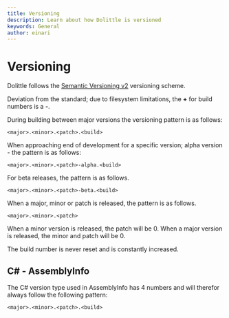 ```yaml
---
title: Versioning
description: Learn about how Dolittle is versioned
keywords: General
author: einari
---
```

# Versioning

Dolittle follows the [Semantic Versioning v2](https://semver.org) versioning scheme.

Deviation from the standard; due to filesystem limitations, the **+** for build numbers is a **-**.

During building between major versions the versioning pattern is as follows:

`<major>.<minor>.<patch>.<build>`

When approaching end of development for a specific version; alpha version - the pattern is as follows:

`<major>.<minor>.<patch>-alpha.<build>`

For beta releases, the pattern is as follows.

`<major>.<minor>.<patch>-beta.<build>`

When a major, minor or patch is released, the pattern is as follows.

`<major>.<minor>.<patch>`

When a minor version is released, the patch will be 0.
When a major version is released, the minor and patch will be 0.

The build number is never reset and is constantly increased.

## C# - AssemblyInfo

The C# version type used in AssemblyInfo has 4 numbers and will therefor always
follow the following pattern:

`<major>.<minor>.<patch>.<build>`

